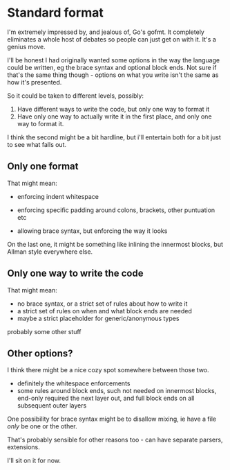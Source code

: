 Standard format
===============

I'm extremely impressed by, and jealous of, Go's gofmt. 
It completely eliminates a whole host of debates so people can just get on with it.
It's a genius move.


I'll be honest I had originally wanted some options in the way the language could be written, eg the brace syntax and optional block ends.
Not sure if that's the same thing though - options on what you write isn't the same as how it's presented.

So it could be taken to different levels, possibly:

1. Have different ways to write the code, but only one way to format it
2. Have only one way to actually write it in the first place, and only one way to format it.

I think the second might be a bit hardline, but i'll entertain both for a bit just to see what falls out.


Only one format
---------------

That might mean:

* enforcing indent whitespace
* enforcing specific padding around colons, brackets, other puntuation etc

* allowing brace syntax, but enforcing the way it looks

On the last one, it might be something like inlining the innermost blocks, but Allman style everywhere else. 


Only one way to write the code
------------------------------

That might mean:

* no brace syntax, or a strict set of rules about how to write it
* a strict set of rules on when and what block ends are needed
* maybe a strict placeholder for generic/anonymous types

probably some other stuff


Other options?
--------------

I think there might be a nice cozy spot somewhere between those two.

* definitely the whitespace enforcements
* some rules around block ends, such not needed on innermost blocks, end-only required the next layer out, and full block ends on all subsequent outer layers

One possibility for brace syntax might be to disallow mixing, ie have a file *only* be one or the other.

That's probably sensible for other reasons too - can have separate parsers, extensions.

I'll sit on it for now.
